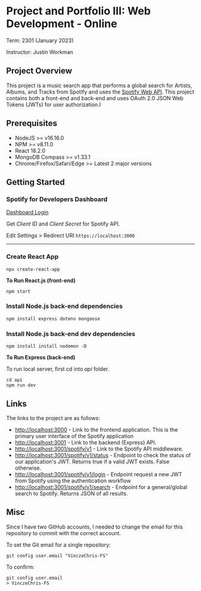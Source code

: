 # Project and Portfolio III: Web Development - Online

Term: 2301 (January 2023)

Instructor: Justin Workman

## Project Overview

This project is a music search app that performs a global search for Artists, Albums, and Tracks from Spotify and uses the [Spotify Web API](https://developer.spotify.com/documentation/web-api/). This project contains both a front-end and back-end and uses OAuth 2.0 JSON Web Tokens (JWTs) for user authorization.I

## Prerequisites

- NodeJS >= v16.16.0
- NPM >= v8.11.0
- React 18.2.0
- MongoDB Compass >= v1.33.1
- Chrome/Firefox/Safari/Edge >= Latest 2 major versions

## Getting Started

### Spotify for Developers Dashboard

[Dashboard Login](https://developer.spotify.com/dashboard/login)

Get _Client ID_ and _Client Secret_ for Spotify API.

Edit Settings > Redirect URI `https://localhost:3000`

---

### Create React App

```
npx create-react-app
```

**To Run React.js (front-end)**

```
npm start
```

### Install Node.js back-end dependencies

```
npm install express dotenv mongoose
```

### Install Node.js back-end dev dependencies

```
npm install install nodemon -D
```

**To Run Express (back-end)**

To run local server, first cd into _api_ folder.

```
cd api
npm run dev
```

## Links

The links to the project are as follows:

- [http://localhost:3000](http://localhost:3000) - Link to the frontend application. This is the primary user interface of the Spotify application
- [http://localhost:3001](http://localhost:3001) - Link to the backend (Express) API.
- [http://localhost:3001/spotify/v1](http://localhost:3001/spotify/v1) - Link to the Spotify API middleware.
- [http://localhost:3001/spotify/v1/status](http://localhost:3001/spotify/v1/status) - Endpoint to check the status of our application's JWT. Returns true if a valid JWT exists. False otherwise.
- [http://localhost:3001/spotify/v1/login](http://localhost:3001/spotify/v1/login) - Endpoint request a new JWT from Spotify using the authentication workflow
- [http://localhost:3001/spotify/v1/search](http://localhost:3001/spotify/v1/search) - Endpoint for a general/global search to Spotify. Returns JSON of all results.

## Misc

Since I have two GitHub accounts, I needed to change the email for this repository to commit with the correct account.

To set the Git email for a single repository:

    git config user.email "VinczeChris-FS"

To confirm:

    git config user.email
    > VinczeChris-FS
